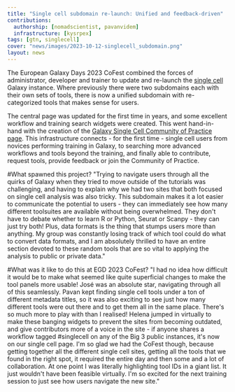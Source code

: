 ```yaml
---
title: "Single cell subdomain re-launch: Unified and feedback-driven"
contributions:
  authorship: [nomadscientist, pavanvidem]
  infrastructure: [kysrpex]
tags: [gtn, singlecell]
cover: "news/images/2023-10-12-singlecell_subdomain.png"
layout: news
---
```


The European Galaxy Days 2023 CoFest combined the forces of administrator, developer and trainer to update and re-launch the [single cell](https://singlecell.usegalaxy.eu) Galaxy instance. Where previously there were two subdomains each with their own sets of tools, there is now a unified subdomain with re-categorized tools that makes sense for users.

The central page was updated for the first time in years, and some excellent workflow and training search widgets were created. This went hand-in-hand with the creation of the [Galaxy Single Cell Community of Practice page](https://galaxyproject.org/projects/singlecell/).
This infrastructure connects - for the first time - single cell users from novices performing training in Galaxy, to searching more advanced workflows and tools beyond the training, and finally able to contribute, request tools, provide feedback or join the Community of Practice.

#What spawned this project?
"Trying to navigate users through all the quirks of Galaxy when they tried to move outside of the tutorials was challenging, and having to explain why we had two sites that both focused on single cell analysis was also tricky. This subdomain makes it a lot easier to communicate the potential to users - they can immediately see how many different toolsuites are available without being overwhelmed. They don't have to debate whether to learn R or Python, Seurat or Scanpy - they can just try both! Plus, data formats is the thing that stumps users more than anything. My group was constantly losing track of which tool could do what to convert data formats, and I am absolutely thrilled to have an entire section devoted to these random tools that are so vital to applying the analysis to public or private data."

#What was it like to do this at EGD 2023 CoFest?
"I had no idea how difficult it would be to make what seemed like quite superficial changes to make the tool panels more usable! José was an absolute star, navigating through all of this seamlessly. Pavan kept finding single cell tools under a ton of different metadata titles, so it was also exciting to see just how many different tools were out there and to get them all in the same place. There's so much more to play with than I realised! Helena jumped in virtually to make these banging widgets to prevent the sites from becoming outdated, and give contributors more of a voice in the site - if anyone shares a workflow tagged #singlecell on any of the Big 3 public instances, it's now on our single cell page. I'm so glad we had the CoFest though, because getting together all the different single cell sites, getting all the tools that we found in the right spot, it required the entire day and then some and a lot of collaboration. At one point I was literally highlighting tool IDs in a giant list. It just wouldn't have been feasible virtually. I'm so excited for the next training session to just see how users navigate the new site."
